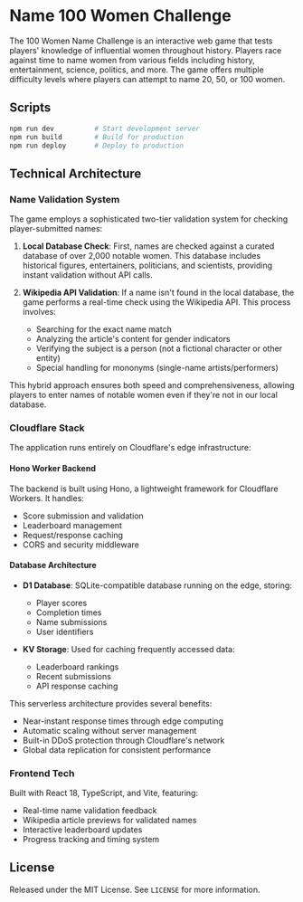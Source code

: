 # Name 100 Women Challenge

The 100 Women Name Challenge is an interactive web game that tests players' knowledge of influential women throughout history. Players race against time to name women from various fields including history, entertainment, science, politics, and more. The game offers multiple difficulty levels where players can attempt to name 20, 50, or 100 women.

## Scripts

```bash
npm run dev          # Start development server
npm run build        # Build for production
npm run deploy       # Deploy to production
```

## Technical Architecture

### Name Validation System

The game employs a sophisticated two-tier validation system for checking player-submitted names:

1. **Local Database Check**: First, names are checked against a curated database of over 2,000 notable women. This database includes historical figures, entertainers, politicians, and scientists, providing instant validation without API calls.

2. **Wikipedia API Validation**: If a name isn't found in the local database, the game performs a real-time check using the Wikipedia API. This process involves:
   - Searching for the exact name match
   - Analyzing the article's content for gender indicators
   - Verifying the subject is a person (not a fictional character or other entity)
   - Special handling for mononyms (single-name artists/performers)
   
This hybrid approach ensures both speed and comprehensiveness, allowing players to enter names of notable women even if they're not in our local database.

### Cloudflare Stack

The application runs entirely on Cloudflare's edge infrastructure:

#### Hono Worker Backend
The backend is built using Hono, a lightweight framework for Cloudflare Workers. It handles:
- Score submission and validation
- Leaderboard management
- Request/response caching
- CORS and security middleware

#### Database Architecture
- **D1 Database**: SQLite-compatible database running on the edge, storing:
  - Player scores
  - Completion times
  - Name submissions
  - User identifiers

- **KV Storage**: Used for caching frequently accessed data:
  - Leaderboard rankings
  - Recent submissions
  - API response caching

This serverless architecture provides several benefits:
- Near-instant response times through edge computing
- Automatic scaling without server management
- Built-in DDoS protection through Cloudflare's network
- Global data replication for consistent performance

### Frontend Tech

Built with React 18, TypeScript, and Vite, featuring:
- Real-time name validation feedback
- Wikipedia article previews for validated names
- Interactive leaderboard updates
- Progress tracking and timing system

## License

Released under the MIT License. See `LICENSE` for more information.
